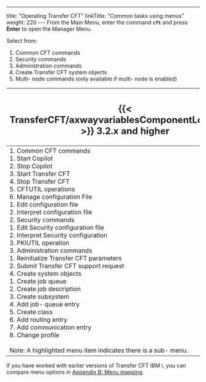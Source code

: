 ---
title: "Operating Transfer CFT"
linkTitle: "Common tasks using menus"
weight: 220
--- From the Main Menu, enter the command **`cft`** and press ****Enter**** to open the Manager Menu.

Select from:

1. Common CFT commands
1. Security commands
1. Administration commands
1. Create Transfer CFT system objects
1. Multi- node commands (only available if multi- node is enabled)

| <h2 id="transfercftaxwayvariablescomponentlongname- 3.2.x- and- higher">{{< TransferCFT/axwayvariablesComponentLongName  >}} 3.2.x and higher</h2>  |
| --- |
| 1. Common CFT commands <br/> 1. Start Copilot <br/> 2. Stop Copilot <br/> 3. Start Transfer CFT <br/> 4. Stop Transfer CFT <br/> 5. CFTUTIL operations <br/> 6. Manage configuration File<br/> 1. Edit configuration file <br/> 2. Interpret configuration file<br/> 2. Security commands <br/> 1. Edit Security configuration file<br/> 2. Interpret Security configuration<br/> 3. PKIUTIL operation <br/> 3. Administration commands <br/> 1. Reinitialize Transfer CFT parameters<br/> 2. Submit Transfer CFT support request <br/> 4. Create system objects<br/> 1. Create job queue <br/> 2. Create job description <br/> 3. Create subsystem <br/> 4. Add job- queue entry <br/> 5. Create class <br/> 6. Add routing entry <br/> 7. Add communication entry <br/> 8. Change profile <br/> <br/> Note: A highlighted menu item indicates there is a sub- menu. |

If you have worked with earlier versions of Transfer CFT IBM i, you can compare menu options in [Appendix B: Menu mapping](../../menu_mapping).
